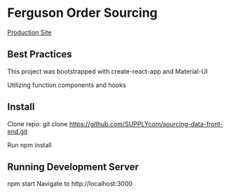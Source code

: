 # Ferguson Order Sourcing

[Production Site](https://ferguson-sourcing-windows.azurewebsites.net/)

## Best Practices

This project was bootstrapped with create-react-app and Material-UI

Utilizing function components and hooks

## Install
Clone repo: git clone https://github.com/SUPPLYcom/sourcing-data-front-end.git

Run npm install

## Running Development Server
npm start
Navigate to http://localhost:3000